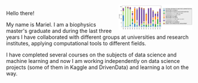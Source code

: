 <img align="right" width="200" src="images/gov/cat.png">

Hello there!

My name is Mariel. I am a biophysics master's graduate and during the last three years I have collaborated with different groups at universities and research institutes, applying computational tools to different fields. 

I have completed several courses on the subjects of data science and machine learning and now I am working independently on data science projects (some of them in Kaggle and DrivenData) and learning a lot on the way. 
